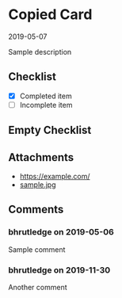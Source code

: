 # Copied Card

2019-05-07

Sample description

## Checklist

- [x] Completed item
- [ ] Incomplete item

## Empty Checklist

## Attachments

- <https://example.com/>
- [sample.jpg](https://trello-attachments.s3.amazonaws.com/5cd06090e0b6a35dd3522df9/5de109aa7674381358bad37e/a66c6f34c8ba393df8557e3e1ddba91a/sample.jpg)

## Comments

### bhrutledge on 2019-05-06

Sample comment

### bhrutledge on 2019-11-30

Another comment
